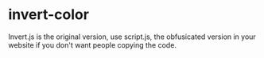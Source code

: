 # invert-color
Invert.js is the original version, use script.js, the obfusicated version in your website if you don't want people copying the code.
